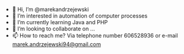 - 👋 Hi, I’m @marekandrzejewski
- 👀 I’m interested in automation of computer processes
- 🌱 I’m currently learning Java and PHP
- 💞️ I’m looking to collaborate on ...
- 📫 How to reach me? Via telephone number 606528936 or e-mail marek.andrzejewski94@gmail.com

<!---
marekandrzejewski/marekandrzejewski is a ✨ special ✨ repository because its `README.md` (this file) appears on your GitHub profile.
You can click the Preview link to take a look at your changes.
--->
